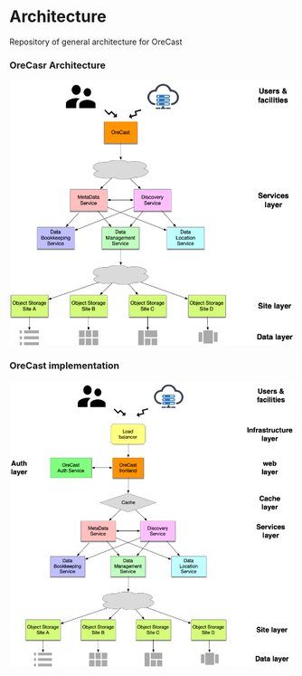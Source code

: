 # Architecture
Repository of general architecture for OreCast

### OreCasr Architecture

![Architecture](https://github.com/OreCast/Architecture/blob/main/OreCastInfrastructure.png)


### OreCast implementation
![Implementation](https://github.com/OreCast/Architecture/blob/main/OreCastImplementation.png)
